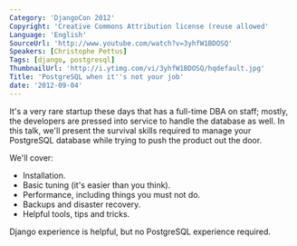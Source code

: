 ```yaml
---
Category: 'DjangoCon 2012'
Copyright: 'Creative Commons Attribution license (reuse allowed'
Language: 'English'
SourceUrl: 'http://www.youtube.com/watch?v=3yhfW1BDOSQ'
Speakers: [Christophe Pettus]
Tags: [django, postgresql]
ThumbnailUrl: 'http://i.ytimg.com/vi/3yhfW1BDOSQ/hqdefault.jpg'
Title: 'PostgreSQL when it''s not your job'
date: '2012-09-04'
---
```

It's a very rare startup these days that has a full-time DBA on staff; mostly,
the developers are pressed into service to handle the database as well. In
this talk, we'll present the survival skills required to manage your
PostgreSQL database while trying to push the product out the door.

We'll cover:

  * Installation.
  * Basic tuning (it's easier than you think).
  * Performance, including things you must not do.
  * Backups and disaster recovery.
  * Helpful tools, tips and tricks.

Django experience is helpful, but no PostgreSQL experience required.
